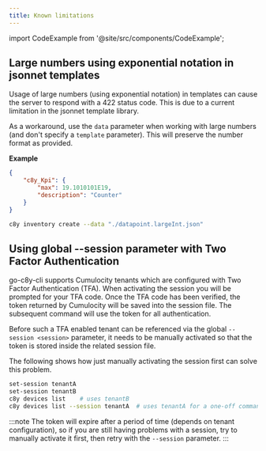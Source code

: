 ```yaml
---
title: Known limitations
---
```


import CodeExample from '@site/src/components/CodeExample';

## Large numbers using exponential notation in jsonnet templates

Usage of large numbers (using exponential notation) in templates can cause the server to respond with a 422 status code. This is due to a current limitation in the jsonnet template library.

As a workaround, use the `data` parameter when working with large numbers (and don't specify a `template` parameter). This will preserve the number format as provided.

**Example**

```json title="file: datapoint.largeInt.json"
{
    "c8y_Kpi": {
        "max": 19.1010101E19,
        "description": "Counter"
    }
}
```

<CodeExample>

```sh
c8y inventory create --data "./datapoint.largeInt.json"
```

</CodeExample>

## Using global --session parameter with Two Factor Authentication

go-c8y-cli supports Cumulocity tenants which are configured with Two Factor Authentication (TFA). When activating the session you will be prompted for your TFA code. Once the TFA code has been verified, the token returned by Cumulocity will be saved into the session file. The subsequent command will use the token for all authentication.

Before such a TFA enabled tenant can be referenced via the global `--session <session>` parameter, it needs to be manually activated so that the token is stored inside the related session file.

The following shows how just manually activating the session first can solve this problem.

<CodeExample>

```sh
set-session tenantA
set-session tenantB
c8y devices list    # uses tenantB
c8y devices list --session tenantA  # uses tenantA for a one-off command
```

</CodeExample>

:::note
The token will expire after a period of time (depends on tenant configuration), so if you are still having problems with a session, try to manually activate it first, then retry with the `--session` parameter.
:::
